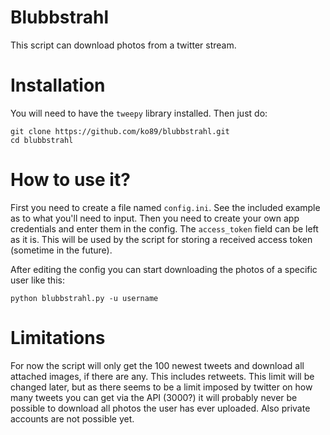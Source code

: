 # Blubbstrahl

This script can download photos from a twitter stream.

# Installation
You will need to have the `tweepy` library installed. Then just do:

    git clone https://github.com/ko89/blubbstrahl.git
    cd blubbstrahl


# How to use it?
First you need to create a file named `config.ini`.
See the included example as to what you'll need to input.
Then you need to create your own app credentials
and enter them in the config.
The `access_token` field can be left as it is. This will be used by the script for storing a received access token (sometime in the future).

After editing the config you can start downloading the photos of a specific user like this:

    python blubbstrahl.py -u username

# Limitations
For now the script will only get the 100 newest tweets and download all attached images, if there are any. This includes retweets.
This limit will be changed later, but as there seems to be a limit imposed by twitter on how many tweets you can get via the API (3000?) it will probably never be possible to download all photos the user has ever uploaded. Also private accounts are not possible yet.
